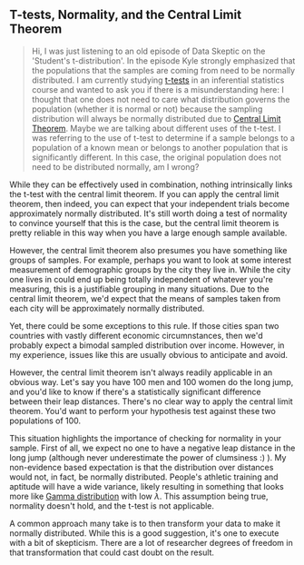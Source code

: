 ## T-tests, Normality, and the Central Limit Theorem

>Hi, 
>I was just listening to an old episode of Data Skeptic on the 'Student's t-distribution'.
>In the episode Kyle strongly emphasized that the populations that the samples are coming from need to be normally distributed. 
>I am currently studying [t-tests](https://dataskeptic.com/blog/episodes/2014/the-t-test) in an inferential statistics course and wanted to ask you if there is a misunderstanding here:
>I thought that one does not need to care what distribution governs the population (whether it is normal or not) because the sampling distribution will always be normally distributed due to [Central Limit Theorem](https://dataskeptic.com/blog/episodes/2015/the-central-limit-theorem). Maybe we are talking about different uses of the t-test. I was referring to the use of t-test to determine if a sample belongs to a population of a known mean or belongs to another population that is significantly different. In this case, the original population does not need to be distributed normally, am I wrong?

While they can be effectively used in combination, nothing intrinsically links the t-test with the central limit theorem.  If you can apply the central limit theorem, then indeed, you can expect that your independent trials become approximately normally distributed.  It's still worth doing a test of normality to convince yourself that this is the case, but the central limit theorem is pretty reliable in this way when you have a large enough sample available.

However, the central limit theorem also presumes you have something like groups of samples.  For example, perhaps you want to look at some interest measurement of demographic groups by the city they live in.  While the city one lives in could end up being totally independent of whatever you're measuring, this is a justifiable grouping in many situations.  Due to the central limit theorem, we'd expect that the means of samples taken from each city will be approximately normally distributed.

Yet, there could be some exceptions to this rule.  If those cities span two countries with vastly different economic circumnstances, then we'd probably expect a bimodal sampled distribution over income.  However, in my experience, issues like this are usually obvious to anticipate and avoid.

However, the central limit theorem isn't always readily applicable in an obvious way.  Let's say you have 100 men and 100 women do the long jump, and you'd like to know if there's a statistically significant difference between their leap distances.  There's no clear way to apply the central limit theorem.  You'd want to perform your hypothesis test against these two populations of 100.

This situation highlights the importance of checking for normality in your sample.  First of all, we expect no one to have a negative leap distance in the long jump (although never underestimate the power of clumsiness :) ).  My non-evidence based expectation is that the distribution over distances would not, in fact, be normally distributed.  People's athletic training and aptitude will have a wide variance, likely resulting in something that looks more like [Gamma distribution](https://www.probabilitycourse.com/images/chapter4/gamma-color.png) with low $\lambda$.  This assumption being true, normality doesn't hold, and the t-test is not applicable.

A common approach many take is to then transform your data to make it normally distributed.  While this is a good suggestion, it's one to execute with a bit of skepticism.  There are a lot of researcher degrees of freedom in that transformation that could cast doubt on the result.
